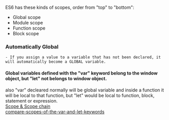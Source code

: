 ES6 has these kinds of scopes, order from "top" to "bottom":  
- Global scope  
- Module scope  
- Function scope  
- Block scope  


### Automatically Global
    - If you assign a value to a variable that has not been declared, it will automatically become a GLOBAL variable.
    
#### Global variables defined with the "var" keyword belong to the window object, but "let" not belongs to window object. 
also "var" decleared normally will be global variable and inside a function it will be local to that function, but "let" would be local to
function, block, statement or expression.  
[Scope & Scope chain](https://dev.to/tailine/scope-and-scope-chain-in-javascript-3478)  
[compare-scopes-of-the-var-and-let-keywords](https://www.freecodecamp.org/learn/javascript-algorithms-and-data-structures/es6/compare-scopes-of-the-var-and-let-keywords)

